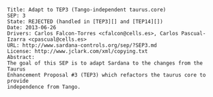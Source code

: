	Title: Adapt to TEP3 (Tango-independent taurus.core)
	SEP: 3
	State: REJECTED (handled in [TEP3][] and [TEP14][])
	Date: 2013-06-26
	Drivers: Carlos Falcon-Torres <cfalcon@cells.es>, Carlos Pascual-Izarra <cpascual@cells.es>
	URL: http://www.sardana-controls.org/sep/?SEP3.md
	License: http://www.jclark.com/xml/copying.txt
	Abstract:
	The goal of this SEP is to adapt Sardana to the changes from the Taurus 
	Enhancement Proposal #3 (TEP3) which refactors the taurus core to provide 
	independence from Tango. 






[TEP3]: http://www.taurus-scada.org/tep/?TEP3.md
[TEP14]: http://www.taurus-scada.org/tep/?TEP14.md
